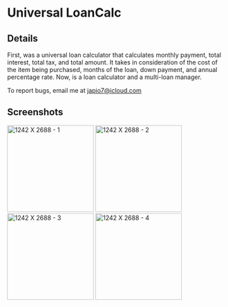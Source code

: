 # Universal LoanCalc

## Details
First, was a universal loan calculator that calculates monthly payment, total interest, total tax, and total amount. It takes in
consideration of the cost of the item being purchased, months of the loan, down payment, and annual percentage rate. Now, is a
loan calculator and a multi-loan manager.

To report bugs, email me at japio7@icloud.com

## Screenshots
<img width="200" alt="1242 X 2688 - 1" src="https://user-images.githubusercontent.com/39530089/132273362-cdb9ea1c-b947-4421-af95-9ba490e3318d.png"> <img width="200" alt="1242 X 2688 - 2" src="https://user-images.githubusercontent.com/39530089/132273379-ec463ec4-1216-4f45-a5bd-fac5efdd8a80.png"> <img width="200" alt="1242 X 2688 - 3" src="https://user-images.githubusercontent.com/39530089/132273385-a345dba7-9e72-4a38-b81e-fe217d0901ea.png"> <img width="200" alt="1242 X 2688 - 4 " src="https://user-images.githubusercontent.com/39530089/132273392-71441e2e-a517-4824-8dba-1f9aa5d59850.png">


